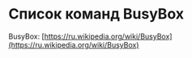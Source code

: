 # Список команд BusyBox

BusyBox: [https://ru.wikipedia.org/wiki/BusyBox](https://ru.wikipedia.org/wiki/BusyBox)
